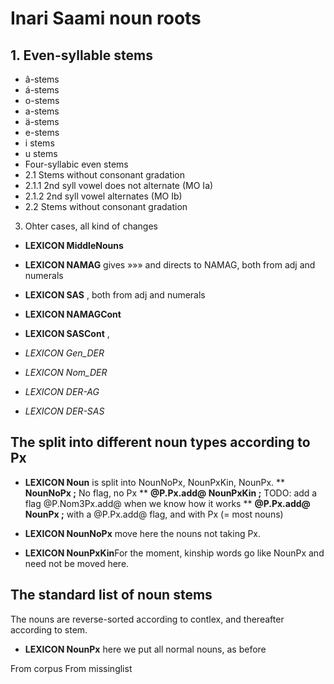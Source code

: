 


# Inari Saami noun roots






## 1. Even-syllable stems
* â-stems
* á-stems
* o-stems
* a-stems
* ä-stems
* e-stems
* i stems
* u stems
* Four-syllabic even stems
* 2.1 Stems without consonant gradation
* 2.1.1 2nd syll vowel does not alternate (MO Ia)
* 2.1.2 2nd syll vowel alternates (MO Ib)
* 2.2 Stems without consonant gradation
3. Ohter cases, all kind of changes









 * **LEXICON MiddleNouns**



 * **LEXICON NAMAG** gives »»» and directs to NAMAG, both from adj and numerals

 * **LEXICON SAS** , both from adj and numerals


 * **LEXICON NAMAGCont**

 * **LEXICON SASCont** ,


 * *LEXICON Gen_DER* 

 * *LEXICON Nom_DER* 


 * *LEXICON DER-AG* 

 * *LEXICON DER-SAS* 


## The split into different noun types according to Px

 * **LEXICON Noun** is split into NounNoPx, NounPxKin, NounPx.
 ** **NounNoPx ;** No flag, no Px
 ** **@P.Px.add@  NounPxKin ;** TODO: add a flag @P.Nom3Px.add@ when we know how it works
 ** **@P.Px.add@  NounPx ;** with a @P.Px.add@ flag, and with Px (= most nouns)

 * **LEXICON NounNoPx** move here the nouns not taking Px.

 * **LEXICON NounPxKin**For the moment, kinship words go like NounPx and need not be moved here.


## The standard list of noun stems

The nouns are reverse-sorted according to contlex,
and thereafter according to stem.



 * **LEXICON NounPx** here we put all normal nouns, as before

From corpus
From missinglist
































